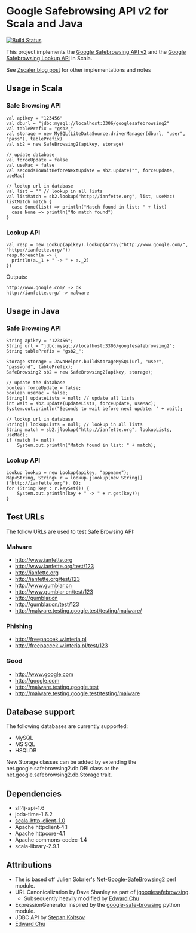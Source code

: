 # Google Safebrowsing API v2 for Scala and Java
[![Build Status](https://travis-ci.org/snopoke/google-safebrowsing2.png)](https://travis-ci.org/snopoke/google-safebrowsing2)

This project implements the [Google Safebrowsing API v2](https://developers.google.com/safe-browsing/) 
and the [Google Safebrowsing Lookup API](https://developers.google.com/safe-browsing/lookup_guide) in Scala.

See [Zscaler blog post](http://research.zscaler.com/2011/12/switch-to-google-safe-browsing-v2.html) for other implementations and notes 

## Usage in Scala
### Safe Browsing API
	val apikey = "123456"
	val dburl = "jdbc:mysql://localhost:3306/googlesafebrowsing2"
	val tablePrefix = "gsb2_"
	val storage = new MySQL(LiteDataSource.driverManager(dburl, "user", "pass"), tablePrefix)
	val sb2 = new SafeBrowsing2(apikey, storage)
	
	// update database
	val forceUpdate = false
	val useMac = false
	val secondsToWaitBeforeNextUpdate = sb2.update("", forceUpdate, useMac)
	
	// lookup url in database
	val list = "" // lookup in all lists
	val listMatch = sb2.lookup("http://ianfette.org", list, useMac)
	listMatch match {
	  case Some(list) => println("Match found in list: " + list)
	  case None => println("No match found")
	}

### Lookup API
	val resp = new Lookup(apikey).lookup(Array("http://www.google.com/", "http://ianfette.org/"))
	resp.foreach(a => {
	  println(a._1 + " -> " + a._2)
	})
	
Outputs:

	http://www.google.com/ -> ok
	http://ianfette.org/ -> malware
	
## Usage in Java
### Safe Browsing API
	String apikey = "123456";
	String url = "jdbc:mysql://localhost:3306/googlesafebrowsing2";
	String tablePrefix = "gsb2_";
	
	Storage storage = JavaHelper.buildStorageMySQL(url, "user", "password", tablePrefix);
	SafeBrowsing2 sb2 = new SafeBrowsing2(apikey, storage);
	
	// update the database
	boolean forceUpdate = false;
	boolean useMac = false;
	String[] updateLists = null; // update all lists
	int wait = sb2.update(updateLists, forceUpdate, useMac);
	System.out.println("Seconds to wait before next update: " + wait);
	
	// lookup url in database
	String[] lookupLists = null; // lookup in all lists
	String match = sb2.jlookup("http://ianfette.org", lookupLists, useMac);
	if (match != null)
		System.out.println("Match found in list: " + match);
	
### Lookup API
	Lookup lookup = new Lookup(apikey, "appname");
	Map<String, String> r = lookup.jlookup(new String[]{"http://ianfette.org"}, 0);
	for (String key : r.keySet()) {
		System.out.println(key + " -> " + r.get(key));
	}

## Test URLs
The follow URLs are used to test Safe Browsing API:

### Malware
* http://www.ianfette.org
* http://www.ianfette.org/test/123
* http://ianfette.org
* http://ianfette.org/test/123
* http://www.gumblar.cn
* http://www.gumblar.cn/test/123
* http://gumblar.cn
* http://gumblar.cn/test/123
* http://malware.testing.google.test/testing/malware/

### Phishing
* http://freepaccek.w.interia.pl
* http://freepaccek.w.interia.pl/test/123

### Good
* http://www.google.com
* http://google.com
* http://malware.testing.google.test
* http://malware.testing.google.test/testing/malware

## Database support
The following databases are currently supported:
* MySQL
* MS SQL
* HSQLDB

New Storage classes can be added by extending the net.google.safebrowsing2.db.DBI class or the net.google.safebrowsing2.db.Storage trait. 

## Dependencies
* slf4j-api-1.6
* joda-time-1.6.2
* [scala-http-client-1.0](https://github.com/snopoke/scala-http-client)
* Apache httpclient-4.1
* Apache httpcore-4.1
* Apache commons-codec-1.4
* scala-library-2.9.1

## Attributions
* The is based off Julien Sobrier's [Net-Google-SafeBrowsing2](https://github.com/juliensobrier/Net-Google-SafeBrowsing2) perl module.
* URL Canonicalization by Dave Shanley as part of [jgooglesafebrowsing](http://code.google.com/p/jgooglesafebrowsing/).
  * Subsequently heavily modified by [Edward Chu](https://github.com/edwardchu)
* ExpressionGenerator inspired by the [google-safe-browsing](http://code.google.com/p/google-safe-browsing/) python module.
* JDBC API by [Stepan Koltsov](https://bitbucket.org/stepancheg/scala-misc/)
* [Edward Chu](https://github.com/edwardchu)
